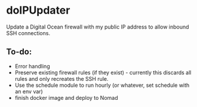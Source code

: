 # doIPUpdater

Update a Digital Ocean firewall with my public IP address to allow inbound SSH connections. 

## To-do:  

- Error handling
- Preserve existing firewall rules (if they exist) - currently this discards all rules and only recreates the SSH rule. 
- Use the schedule module to run hourly (or whatever, set schedule with an env var)
- finish docker image and deploy to Nomad
